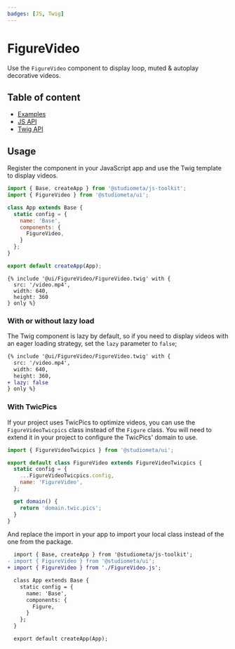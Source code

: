```yaml
---
badges: [JS, Twig]
---
```


# FigureVideo <Badges :texts="$frontmatter.badges" />

Use the `FigureVideo` component to display loop, muted & autoplay decorative videos.

## Table of content

- [Examples](./examples.html)
- [JS API](./js-api.html)
- [Twig API](./twig-api.html)

## Usage

Register the component in your JavaScript app and use the Twig template to display videos.

```js {2,8}
import { Base, createApp } from '@studiometa/js-toolkit';
import { FigureVideo } from '@studiometa/ui';

class App extends Base {
  static config = {
    name: 'Base',
    components: {
      FigureVideo,
    }
  };
}

export default createApp(App);
```
```twig
{% include '@ui/FigureVideo/FigureVideo.twig' with {
  src: '/video.mp4',
  width: 640,
  height: 360
} only %}
```

### With or without lazy load

The Twig component is lazy by default, so if you need to display videos with an eager loading strategy, set the `lazy` parameter to `false`;

```diff
{% include '@ui/FigureVideo/FigureVideo.twig' with {
  src: '/video.mp4',
  width: 640,
  height: 360,
+ lazy: false
} only %}
```

### With TwicPics

If your project uses TwicPics to optimize videos, you can use the `FigureVideoTwicpics` class instead of the `Figure` class. You will need to extend it in your project to configure the TwicPics' domain to use.

```js
import { FigureVideoTwicpics } from '@studiometa/ui';

export default class FigureVideo extends FigureVideoTwicpics {
  static config = {
    ...FigureVideoTwicpics.config,
    name: 'FigureVideo',
  };

  get domain() {
    return 'domain.twic.pics';
  }
}
```

And replace the import in your app to import your local class instead of the one from the package.

```diff
  import { Base, createApp } from '@studiometa/js-toolkit';
- import { FigureVideo } from '@studiometa/ui';
+ import { FigureVideo } from './FigureVideo.js';

  class App extends Base {
    static config = {
      name: 'Base',
      components: {
        Figure,
      }
    };
  }

  export default createApp(App);
```
